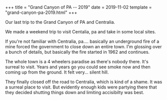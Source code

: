 +++
title = "Grand Canyon of PA -- 2019"
date = 2019-11-02
template = "grand-canyon-pa-2019.html"
+++

Our last trip to the Grand Canyon of PA and Centralia.

<!-- more -->
We made a weekend trip to visit Centalia, pa and take in some local sites.

If you're not familiar with Centralia, pa.... basically an underground fire of a mine forced the government to close down an entire town. I'm glossing over a bunch of details, but basically the fire started in 1962 and continues.

The whole town is a 4 wheelers paradise as there's nobody there. It's surreal to visit. Years and years go you could see smoke now and then coming up from the ground. It felt very... silent hill.

They finally closed off the road to Centralia, which is kind of a shame. It was a surreal place to visit. But evidently enough kids were partying there that they decided shutting things down and limiting accisibilty was best.

